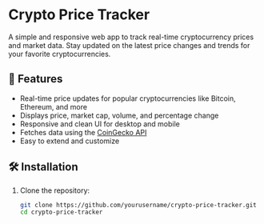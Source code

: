# Crypto Price Tracker

A simple and responsive web app to track real-time cryptocurrency prices and market data. Stay updated on the latest price changes and trends for your favorite cryptocurrencies.

## 🚀 Features

- Real-time price updates for popular cryptocurrencies like Bitcoin, Ethereum, and more
- Displays price, market cap, volume, and percentage change
- Responsive and clean UI for desktop and mobile
- Fetches data using the [CoinGecko API](https://www.coingecko.com/en/api)
- Easy to extend and customize

## 🛠️ Installation

1. Clone the repository:

   ```bash
   git clone https://github.com/yourusername/crypto-price-tracker.git
   cd crypto-price-tracker
